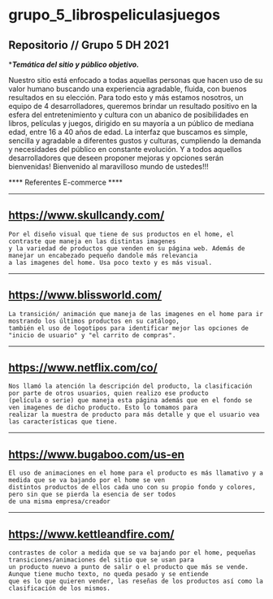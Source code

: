 # grupo_5_librospeliculasjuegos
Repositorio // Grupo 5 DH 2021
---

****Temática del sitio y público objetivo.***

Nuestro sitio está enfocado a todas aquellas personas que hacen uso de su valor humano buscando una experiencia agradable, fluida, con buenos resultados en su elección.
Para todo esto y más estamos nosotros, un equipo de 4 desarrolladores, queremos brindar un resultado positivo en la esfera del entretenimiento y cultura con un abanico de posibilidades en libros, películas y juegos, dirigido en su mayoría a un público de mediana edad, entre 16 a 40 años de edad.
La interfaz que buscamos es simple, sencilla y agradable a diferentes gustos y culturas, cumpliendo la demanda y necesidades del público en constante evolución.
Y a todos aquellos desarrolladores que deseen proponer mejoras y opciones serán bienvenidas!
Bienvenido al maravilloso mundo de ustedes!!!


**** Referentes E-commerce ****

----
https://www.skullcandy.com/
-
	Por el diseño visual que tiene de sus productos en el home, el contraste que maneja en las distintas imagenes
	y la variedad de productos que venden en su página web. Además de manejar un encabezado pequeño dandole más relevancia
	a las imagenes del home. Usa poco texto y es más visual.
----
https://www.blissworld.com/
-
	La transición/ animación que maneja de las imagenes en el home para ir mostrando los últimos productos en su catálogo,
	también el uso de logotipos para identificar mejor las opciones de "inicio de usuario" y "el carrito de compras".
----
https://www.netflix.com/co/
-
	Nos llamó la atención la descripción del producto, la clasificación por parte de otros usuarios, quien realizo ese producto
	(película o serie) que maneja esta página además que en el fondo se ven imagenes de dicho producto. Esto lo tomamos para 
	realizar la muestra de producto para más detalle y que el usuario vea las características que tiene.
----
https://www.bugaboo.com/us-en
-
	El uso de animaciones en el home para el producto es más llamativo y a medida que se va bajando por el home se ven 
	distintos productos de ellos cada uno con su propio fondo y colores, pero sin que se pierda la esencia de ser todos
	de una misma empresa/creador
----
https://www.kettleandfire.com/ 
-
	contrastes de color a medida que se va bajando por el home, pequeñas transiciones/animaciones del sitio que se usan para
	un producto nuevo a punto de salir o el producto que más se vende. Aunque tiene mucho texto, no queda pesado y se entiende
	que es lo que quieren vender, las reseñas de los productos así como la clasificación de los mismos.

	
